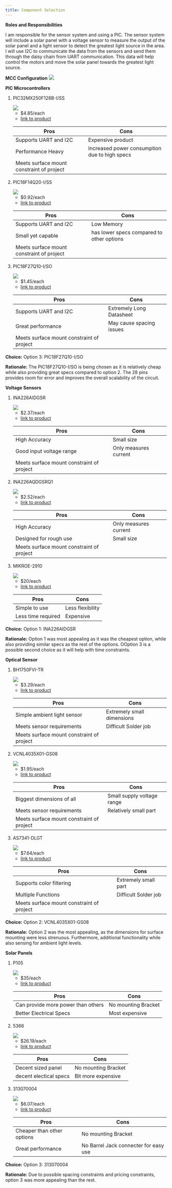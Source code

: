 ```yaml
---
title: Component Selection
---
```


**Roles and Responsibilities**

I am responsible for the sensor system and using a PIC. The sensor system will include a solar panel with a voltage sensor to measure the output of the solar panel and a light sensor to detect the greatest light source in the area. I will use I2C to communicate the data from the sensors and send them through the daisy chain from UART communication. This data will help control the motors and move the solar panel towards the greatest light source. 

**MCC Configuration**
<img src="https://github.com/MaximusMathews/mmathe26.github.io/blob/main/docs/EGR314%20_component_selection_pictures/MCC_Config.png?raw=true">

**PIC Microcontrollers**

1. PIC32MX250F128B-I/SS

    <img src="https://github.com/MaximusMathews/mmathe26.github.io/blob/main/docs/EGR314%20_component_selection_pictures/pic1.jpeg?raw=true">

    * $4.85/each
    * [link to product](https://www.digikey.com/en/products/detail/microchip-technology/PIC32MX250F128B-I-SS/3046658)

    | Pros                                      | Cons                                                             |
    | ----------------------------------------- | ---------------------------------------------------------------- |
    | Supports UART and I2C                     | Expensive product                                                |
    | Performance Heavy                         | Increased power consumption due to high specs                    |
    | Meets surface mount constraint of project |

2. PIC18F14Q20-I/SS

    <img src="https://github.com/MaximusMathews/mmathe26.github.io/blob/main/docs/EGR314%20_component_selection_pictures/pic2.jpeg?raw=true">

    * $0.92/each
    * [link to product](https://www.digikey.com/en/products/detail/microchip-technology/PIC18F14Q20-I-SS/24617052)

    | Pros                                      | Cons                                                             |
    | ----------------------------------------- | ---------------------------------------------------------------- |
    | Supports UART and I2C                     | Low Memory                                                       |
    | Small yet capable                         | has lower specs compared to other options                        |
    | Meets surface mount constraint of project |

3. PIC18F27Q10-I/SO

    <img src="https://github.com/MaximusMathews/mmathe26.github.io/blob/main/docs/EGR314%20_component_selection_pictures/pic3.jpeg?raw=true">

    * $1.45/each
    * [link to product](https://www.digikey.com/en/products/detail/microchip-technology/PIC18F27Q10-I-SO/10064343)

    | Pros                                      | Cons                                                             |
    | ----------------------------------------- | ---------------------------------------------------------------- |
    | Supports UART and I2C                     | Extremely Long Datasheet                                         |
    | Great performance                         | May cause spacing issues                                         |
    | Meets surface mount constraint of project |


**Choice:** Option 3: PIC18F27Q10-I/SO

**Rationale:** The PIC18F27Q10-I/SO is being chosen as it is relatively cheap while also providing great specs compared to option 2. The 28 pins provides room for error and improves the overall scalability of the circuit.

**Voltage Sensors**

1. INA226AIDGSR

    <img src="https://github.com/MaximusMathews/mmathe26.github.io/blob/main/docs/EGR314%20_component_selection_pictures/voltsens1.jpeg?raw=true">

    * $2.37/each
    * [link to product](https://www.digikey.com/en/products/detail/texas-instruments/INA226AIDGSR/2687236)

    | Pros                                      | Cons                                                             |
    | ----------------------------------------- | ---------------------------------------------------------------- |
    | High Accuracy                             | Small size                                                       |
    | Good input voltage range                  | Only measures current                                            |
    | Meets surface mount constraint of project |

2. INA226AQDGSRQ1

    <img src="https://github.com/MaximusMathews/mmathe26.github.io/blob/main/docs/EGR314%20_component_selection_pictures/voltsens2.jpeg?raw=true">

    * $2.52/each
    * [link to product](https://www.digikey.com/en/products/detail/texas-instruments/INA226AQDGSRQ1/5404241)

    | Pros                                      | Cons                                                             |
    | ----------------------------------------- | ---------------------------------------------------------------- |
    | High Accuracy                             | Only measures current                                            |
    | Designed for rough use                    | Small size                                                       |
    | Meets surface mount constraint of project |

3. MIKROE-2910

    <img src="https://github.com/MaximusMathews/mmathe26.github.io/blob/main/docs/EGR314%20_component_selection_pictures/voltsens3.jpg?raw=true">

    * $20/each
    * [link to product](https://www.digikey.com/en/products/detail/mikroelektronika/MIKROE-2910/8440417)

    | Pros                                      | Cons                                                             |
    | ----------------------------------------- | ---------------------------------------------------------------- |
    | Simple to use                             | Less flexibility                                                 |
    | Less time required                        | Expensive                                                        |


**Choice:** Option 1: INA226AIDGSR

**Rationale:** Option 1 was most appealing as it was the cheapest option, while also providing similar specs as the rest of the options. OOption 3 is a possible second choice as it will help with time constraints.

**Optical Sensor**

1. BH1750FVI-TR

    <img src="https://github.com/MaximusMathews/mmathe26.github.io/blob/main/docs/EGR314%20_component_selection_pictures/optsens1.jpg?raw=true">

    * $3.29/each
    * [link to product](https://www.digikey.com/en/products/detail/rohm-semiconductor/BH1750FVI-TR/2041441?s=N4IgTCBcDaIEIAkCMB2ArABgGIDUCSIAugL5A)

    | Pros                                      | Cons                                                             |
    | ----------------------------------------- | ---------------------------------------------------------------- |
    | Simple ambient light sensor               | Extremely small dimensions                                       |
    | Meets sensor requirements                 | Difficult Solder job                                             |
    | Meets surface mount constraint of project |

2. VCNL4035X01-GS08

    <img src="https://github.com/MaximusMathews/mmathe26.github.io/blob/main/docs/EGR314%20_component_selection_pictures/optsens2.jpg?raw=true">

    * $1.95/each
    * [link to product](https://www.digikey.com/en/products/detail/vishay-semiconductor-opto-division/VCNL4035X01-GS08/6596530)

    | Pros                                      | Cons                                                             |
    | ----------------------------------------- | ---------------------------------------------------------------- |
    | Biggest dimensions of all                 | Small supply voltage range                                       |
    | Meets sensor requirements                 | Relatively small part                                            |
    | Meets surface mount constraint of project |

3. AS7341-DLGT

    <img src="https://github.com/MaximusMathews/mmathe26.github.io/blob/main/docs/EGR314%20_component_selection_pictures/optsens3.jpg?raw=true">

    * $7.64/each
    * [link to product](https://www.digikey.com/en/products/detail/ams-osram-usa-inc/AS7341-DLGT/9996231)

    | Pros                                      | Cons                                                             |
    | ----------------------------------------- | ---------------------------------------------------------------- |
    | Supports color filtering                  | Extremely small part                                             |
    | Multiple Functions                        | Difficult Solder job                                             |
    | Meets surface mount constraint of project |


**Choice:** Option 2: VCNL4035X01-GS08

**Rationale:** Option 2 was the most appealing, as the dimensions for surface mounting were less strenuous. Furthermore, additional functionality while also sensing for ambient light levels. 

**Solar Panels**

1. P105

    <img src="https://github.com/MaximusMathews/mmathe26.github.io/blob/main/docs/EGR314%20_component_selection_pictures/panel1.jpg?raw=true">

    * $35/each
    * [link to product](https://www.digikey.com/en/products/detail/voltaic-systems/P105/12154975)

    | Pros                                      | Cons                                                             |
    | ----------------------------------------- | ---------------------------------------------------------------- |
    | Can provide more power than others        | No mounting Bracket                                              |
    | Better Electrical Specs                   | Most expensive                                                        

2. 5366

    <img src="https://github.com/MaximusMathews/mmathe26.github.io/blob/main/docs/EGR314%20_component_selection_pictures/panel2.jpg?raw=true">

    * $26.19/each
    * [link to product](https://www.digikey.com/en/products/detail/adafruit-industries-llc/5366/15998627)

    | Pros                                      | Cons                                                             |
    | ----------------------------------------- | ---------------------------------------------------------------- |
    | Decent sized panel                        | No mounting Bracket                                              |
    | decent electical specs                    | Bit more expensive                                               |

3. 313070004

    <img src="https://github.com/MaximusMathews/mmathe26.github.io/blob/main/docs/EGR314%20_component_selection_pictures/panel4.jpg?raw=true">

    * $6.07/each
    * [link to product](https://www.digikey.com/short/wbntjhmn)

    | Pros                                      | Cons                                                             |
    | ----------------------------------------- | ---------------------------------------------------------------- |
    | Cheaper than other options                | No mounting Bracket                                              |
    | Great performance                         | No Barrel Jack connecter for easy use                            |


**Choice:** Option 3: 313070004

**Rationale:** Due to possible spacing constraints and pricing constraints, option 3 was more appealing than the rest.
